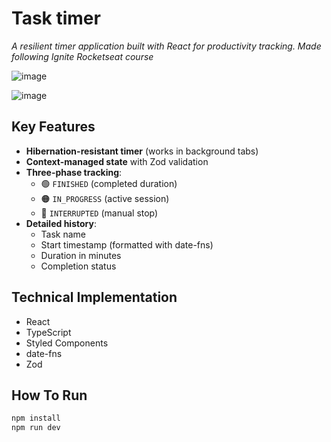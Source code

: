 # Task timer
_A resilient timer application built with React for productivity tracking. Made following Ignite Rocketseat course_

![image](https://github.com/user-attachments/assets/29ebda06-e966-4a52-8a43-113a5f8ed9cd)

![image](https://github.com/user-attachments/assets/8f405148-8924-4325-b91c-7e26c0ec5b46)

## Key Features
- **Hibernation-resistant timer** (works in background tabs)
- **Context-managed state** with Zod validation
- **Three-phase tracking**:
  - 🟢 `FINISHED` (completed duration)
  - 🟠 `IN_PROGRESS` (active session)
  - 🔴 `INTERRUPTED` (manual stop)
- **Detailed history**:
  - Task name
  - Start timestamp (formatted with date-fns)
  - Duration in minutes
  - Completion status

## Technical Implementation
  - React
  - TypeScript
  - Styled Components
  - date-fns
  - Zod


## How To Run
```sh
npm install
npm run dev
